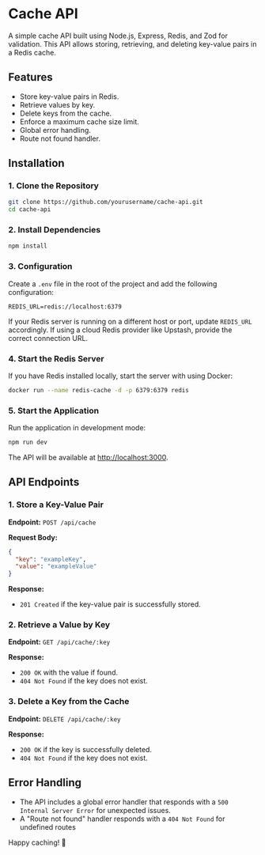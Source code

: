 # Cache API

A simple cache API built using Node.js, Express, Redis, and Zod for validation. This API allows storing, retrieving, and deleting key-value pairs in a Redis cache.

## Features

- Store key-value pairs in Redis.
- Retrieve values by key.
- Delete keys from the cache.
- Enforce a maximum cache size limit.
- Global error handling.
- Route not found handler.

## Installation

### 1. Clone the Repository

```bash
git clone https://github.com/yourusername/cache-api.git
cd cache-api
```

### 2. Install Dependencies

```bash
npm install
```

### 3. Configuration

Create a `.env` file in the root of the project and add the following configuration:

```env
REDIS_URL=redis://localhost:6379
```

If your Redis server is running on a different host or port, update `REDIS_URL` accordingly. If using a cloud Redis provider like Upstash, provide the correct connection URL.

### 4. Start the Redis Server

If you have Redis installed locally, start the server with using Docker:

```bash
docker run --name redis-cache -d -p 6379:6379 redis
```

### 5. Start the Application

Run the application in development mode:

```bash
npm run dev
```

The API will be available at [http://localhost:3000](http://localhost:3000).

## API Endpoints

### 1. Store a Key-Value Pair

**Endpoint:** `POST /api/cache`

**Request Body:**

```json
{
  "key": "exampleKey",
  "value": "exampleValue"
}
```

**Response:**

- `201 Created` if the key-value pair is successfully stored.

### 2. Retrieve a Value by Key

**Endpoint:** `GET /api/cache/:key`

**Response:**

- `200 OK` with the value if found.
- `404 Not Found` if the key does not exist.

### 3. Delete a Key from the Cache

**Endpoint:** `DELETE /api/cache/:key`

**Response:**

- `200 OK` if the key is successfully deleted.
- `404 Not Found` if the key does not exist.

## Error Handling

- The API includes a global error handler that responds with a `500 Internal Server Error` for unexpected issues.
- A "Route not found" handler responds with a `404 Not Found` for undefined routes

Happy caching! 🚀

